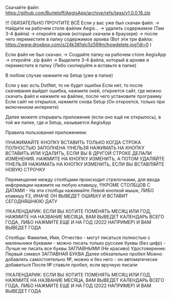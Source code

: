 Скачайте файл: https://github.com/Burteloff/AegisApp/archive/refs/tags/v1.0.0.16.zip

!!! ОБЯЗАТЕЛЬНО ПРОЧТИТЕ ВСЁ
Если у вас уже был скачан файл:
-> Найдите на рабочем столе файлик Aegis...
-> удалить содержимое (Там 3-4 файла)
-> откройте архив (который скачали в браузере)
-> после чего переместите в папку содержимое архива (Вот эти три файла: https://www.dropbox.com/s/24k381glc5z599m/howdelete.jpg?dl=0 )

Если файл не был скачан:
-> Создайте папку на рабочем столе AegisApp
-> откройте .zip файл
-> Выделите 3-4 файла, который в архиве и переместите в папку (Либо скопируйте и вставьте в папке)

В любом случае нажмите на Setup (уже в папке)

Если у вас есть DotNet, то не будет ошибки
Если нет, то после скачивания выйдет ошибка, нажмите окей, откроется сайт, где можно скачать файл и нажмите на файлик, после чего установите программу
Если сайт не открылся, нажмите снова Setup (Он откроется, только при включенном интернете)

Далее можете открывать приложение (если оно ещё не открылось), в той же папке, где и Setup, называется AegisApp

Правила пользования приложением:

!!!НАЖИМАЙТЕ КНОПКУ ВСТАВИТЬ ТОЛЬКО КОГДА СТРОКА ПОЛНОСТЬЮ ЗАПОЛНЕНА
!!!НЕЛЬЗЯ НАЖИМАТЬ НА КНОПКУ ВСТАВИТЬ ИЛИ УДАЛИТЬ, ЕСЛИ ВЫ В ДРУГОЙ СТРОКЕ ДЕЛАЛИ ИЗМЕНЕНИЯ. НАЖМИТЕ НА КНОПКУ ИЗМЕНИТЬ, А ПОТОМ УДАЛЯЙТЕ
!!!НЕЛЬЗЯ НАЖИМАТЬ НА КНОПКУ ИЗМЕНИТЬ, ЕСЛИ ВЫ ВСТАВЛЯЙТЕ НОВУЮ СТРОЧКУ


Перемещение между столбцами происходит стрелочками, для ввода информации нажмите на любую клавишу, !!!КРОМЕ СТОЛБЦОВ С ДАТАМИ - На эти столбцы нажимайте Левой кнопкой мыши, ЛИБО клавишу F2, ИНАЧЕ ОН ВЫВЕДЕТ ОШИБКУ И ВСТАВИТ СЕГОДНЯШНЮЮ ДАТУ

   !!!КАЛЕНДАРИК: ЕСЛИ ВЫ ХОТИТЕ ПОМЕНЯТЬ МЕСЯЦ ИЛИ ГОД, НАЖМИТЕ НА НАЗВАНИЕ МЕСЯЦА, ВАМ ВЫВЕДЕТ КАЛЕНДАРЬ ВСЕГО ГОДА, ЛИБО НАЖМИТЕ ЕЩЕ И НА ГОД (2022 НАПРИМЕР) И ВАМ ВЫВЕДЕТ ГОДА

Столбцы: Фамилия, Имя, Отчество - могут писаться полностью с маленьники буквами
                                - можно писать только русские буквы (без цифр)
                                - Лучше не писать все буквы ЗАГЛАВНЫМИ (Не красиво)
         Удостоверение: Первый символ ЗАГЛАВНАЯ БУКВА
                        Далее обязательно пробел
                        Можно добавлять самостоятельно №, можно и без него - он автоматически добавиться
                        После № ставьте пробел, если вручную писали
                        
   !!!КАЛЕНДАРИК: ЕСЛИ ВЫ ХОТИТЕ ПОМЕНЯТЬ МЕСЯЦ ИЛИ ГОД, НАЖМИТЕ НА НАЗВАНИЕ МЕСЯЦА, ВАМ ВЫВЕДЕТ КАЛЕНДАРЬ ВСЕГО ГОДА, ЛИБО НАЖМИТЕ ЕЩЕ И НА ГОД (2022 НАПРИМЕР) И ВАМ ВЫВЕДЕТ ГОДА
                                
